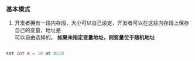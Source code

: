 ### 基本模式
1. 开发者拥有一段内存段，大小可以自己设定，开发者可以在这些内存段上保存自己的变量，地址是<br>
可以自由选择的。
**如果未指定变量地址，则变量位于随机地址**
```c

set int a = 10 at 0x10
